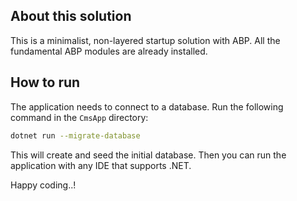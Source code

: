 ## About this solution

This is a minimalist, non-layered startup solution with ABP. All the fundamental ABP modules are already installed.

## How to run

The application needs to connect to a database. Run the following command in the `CmsApp` directory:

```bash
dotnet run --migrate-database
```

This will create and seed the initial database. Then you can run the application with any IDE that supports .NET.

Happy coding..!
